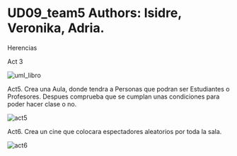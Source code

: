 # UD09_team5  Authors: Isidre, Veronika, Adria.
Herencias


Act 3

![uml_libro](https://user-images.githubusercontent.com/89861246/163630471-cc3c5fec-0322-40d3-8f7c-52e7bce06d75.png)


Act5. Crea una Aula, donde tendra a Personas que podran ser Estudiantes o Profesores. Despues comprueba que se cumplan unas condiciones para poder hacer clase o no.

![act5](https://user-images.githubusercontent.com/9555509/163565202-5bc0fe49-4e18-4559-b501-9c029bbbd520.png)

Act6. Crea un cine que colocara espectadores aleatorios por toda la sala.

![act6](https://user-images.githubusercontent.com/9555509/163635582-1ccd1ebf-c71c-4735-9934-83306f0b3250.png)
